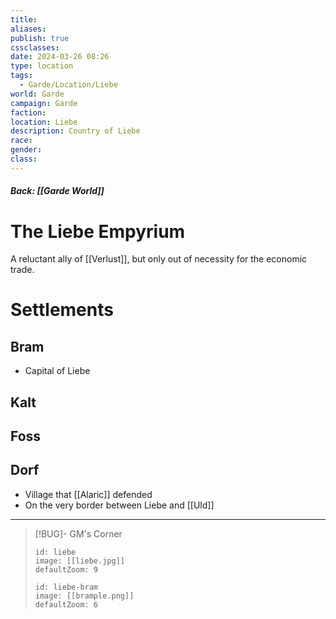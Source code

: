 ```yaml
---
title: 
aliases: 
publish: true
cssclasses: 
date: 2024-03-26 08:26
type: location
tags:
  - Garde/Location/Liebe
world: Garde
campaign: Garde
faction: 
location: Liebe
description: Country of Liebe
race: 
gender: 
class:
---
```

##### Back: [[Garde World]]
# The Liebe Empyrium
A reluctant ally of [[Verlust]], but only out of necessity for the economic trade.


# Settlements
## Bram
- Capital of Liebe

## Kalt

## Foss

## Dorf
- Village that [[Alaric]] defended
- On the very border between Liebe and [[Uld]]



---

> [!BUG]- GM's Corner
> ```leaflet
> id: liebe
> image: [[liebe.jpg]]
> defaultZoom: 9
> ```
>
> ```leaflet
> id: liebe-bram
> image: [[brample.png]]
> defaultZoom: 6
> ```

